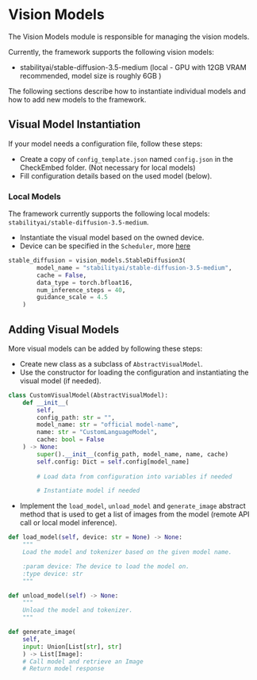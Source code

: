 # Vision Models

The Vision Models module is responsible for managing the vision models.

Currently, the framework supports the following vision models:

- stabilityai/stable-diffusion-3.5-medium (local - GPU with 12GB VRAM recommended, model size is roughly 6GB )

The following sections describe how to instantiate individual models and how to add new models to the framework.

## Visual Model Instantiation

If your model needs a configuration file, follow these steps:

- Create a copy of `config_template.json` named `config.json` in the CheckEmbed folder. (Not necessary for local models)
- Fill configuration details based on the used model (below).

### Local Models

The framework currently supports the following local models: `stabilityai/stable-diffusion-3.5-medium`.

- Instantiate the visual model based on the owned device.
- Device can be specified in the `Scheduler`, more [here](/CheckEmbed/scheduler/scheduler.py)

```python
stable_diffusion = vision_models.StableDiffusion3(
        model_name = "stabilityai/stable-diffusion-3.5-medium",
        cache = False,
        data_type = torch.bfloat16,
        num_inference_steps = 40,
        guidance_scale = 4.5
    )
```

## Adding Visual Models

More visual models can be added by following these steps:

- Create new class as a subclass of `AbstractVisualModel`.
- Use the constructor for loading the configuration and instantiating the visual model (if needed).

```python
class CustomVisualModel(AbstractVisualModel):
    def __init__(
        self,
        config_path: str = "",
        model_name: str = "official model-name",
        name: str = "CustomLanguageModel",
        cache: bool = False
    ) -> None:
        super().__init__(config_path, model_name, name, cache)
        self.config: Dict = self.config[model_name]
        
        # Load data from configuration into variables if needed

        # Instantiate model if needed
```

- Implement the `load_model`, `unload_model` and `generate_image` abstract method that is used to get a list of images from the model (remote API call or local model inference).

```python
def load_model(self, device: str = None) -> None:
    """
    Load the model and tokenizer based on the given model name.

    :param device: The device to load the model on.
    :type device: str
    """

def unload_model(self) -> None:
    """
    Unload the model and tokenizer.
    """

def generate_image(
    self,
    input: Union[List[str], str]
    ) -> List[Image]:
    # Call model and retrieve an Image
    # Return model response
```

